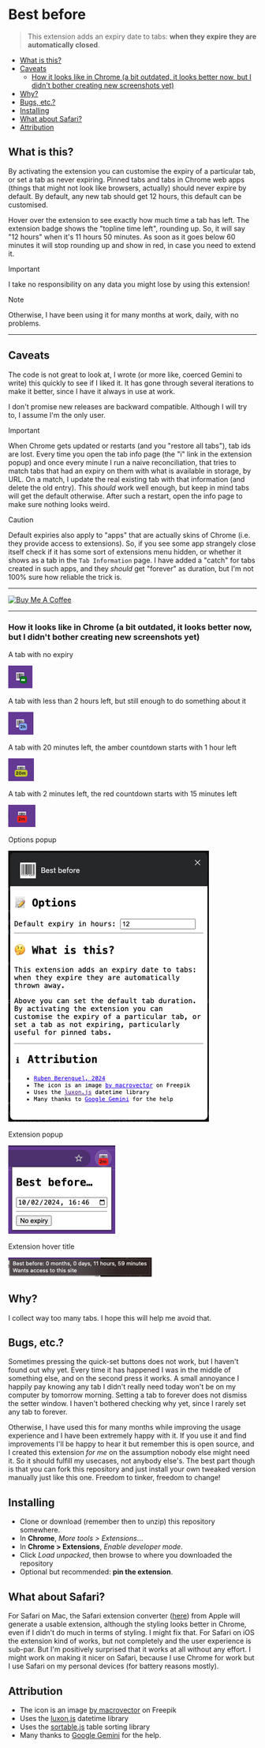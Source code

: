 # Best before

> This extension adds an expiry date to tabs: **when they expire they are
> automatically closed**.

<!-- vscode-markdown-toc -->
* [What is this?](#Whatisthis)
* [Caveats](#Caveats)
	* [How it looks like in Chrome (a bit outdated, it looks better now, but I didn't bother creating new screenshots yet)](#HowitlookslikeinChromeabitoutdateditlooksbetternowbutIdidntbothercreatingnewscreenshotsyet)
* [Why?](#Why)
* [Bugs, etc.?](#Bugsetc.)
* [Installing](#Installing)
* [What about Safari?](#WhataboutSafari)
* [Attribution](#Attribution)

<!-- vscode-markdown-toc-config
	numbering=false
	autoSave=true
	/vscode-markdown-toc-config -->
<!-- /vscode-markdown-toc -->

## <a name='Whatisthis'></a>What is this?

By activating the extension you can customise the expiry of a particular
tab, or set a tab as never expiring. Pinned tabs and tabs in Chrome web apps
(things that might not look like browsers, actually) should never expire by default.
By default, any new tab should get 12 hours, this default can be customised.

Hover over the extension to see exactly how much time a tab has left. The
extension badge shows the "topline time left", rounding up. So, it will say
"12 hours" when it's 11 hours 50 minutes. As soon as it goes below 60 minutes
it will stop rounding up and show in red, in case you need to extend it.

> [!IMPORTANT]
> I take no responsibility on any data you might lose by using this extension!

> [!NOTE]
> Otherwise, I have been using it for many months at work, daily, with no problems.

---

## <a name='Caveats'></a>Caveats

The code is not great to look at, I wrote (or more like, coerced Gemini to write)
this quickly to see if I liked it. It has gone through several iterations to make it better, since I have it always in use at work.

I don't promise new releases are backward compatible. Although I will try to, I assume I'm the only user.

> [!IMPORTANT]  
> When Chrome gets updated or restarts (and you "restore all tabs"), tab ids are lost. Every time
> you open the tab info page (the "i" link in the extension popup) and once every minute I run
> a naive reconciliation, that tries to match tabs that had an expiry on them with what is available
> in storage, by URL. On a match, I update the real existing tab with that information (and delete the
> old entry). This _should_ work well enough, but keep in mind tabs will get the default otherwise. After such a restart, open the info page to make sure nothing looks weird.

> [!CAUTION]
> Default expiries also apply to "apps" that are actually skins of Chrome (i.e. they provide
> access to extensions). So, if you see some app strangely close itself check if it has some
> sort of extensions menu hidden, or whether it shows as a tab in the `Tab Information` page.
> I have added a "catch" for tabs created in such apps, and they _should_ get "forever" as
> duration, but I'm not 100% sure how reliable the trick is.

---

<a href="https://www.buymeacoffee.com/rberenguel" target="_blank"><img src="https://cdn.buymeacoffee.com/buttons/default-orange.png" alt="Buy Me A Coffee" height="51" width="217"></a>

---

### <a name='HowitlookslikeinChromeabitoutdateditlooksbetternowbutIdidntbothercreatingnewscreenshotsyet'></a>How it looks like in Chrome (a bit outdated, it looks better now, but I didn't bother creating new screenshots yet)

A tab with no expiry

![](images/inf.png)

A tab with less than 2 hours left, but still enough to do something about it

![](images/2h.png)

A tab with 20 minutes left, the amber countdown starts with 1 hour left

![](images/20m.png)

A tab with 2 minutes left, the red countdown starts with 15 minutes left

![](images/2m.png)

Options popup

![](images/Options.png)

Extension popup

![](images/Extension.png)

Extension hover title

![](images/Hover.png)

## <a name='Why'></a>Why?

I collect way too many tabs. I hope this will help me avoid that.

## <a name='Bugsetc.'></a>Bugs, etc.?

Sometimes pressing the quick-set buttons does not work, but I haven't found out why yet. Every time it has happened I was in the middle of something else, and on the second press it works. A small annoyance I happily pay knowing any tab I didn't really need today won't be on my computer by tomorrow morning. Setting a tab to forever does not dismiss the setter window. I haven't bothered checking why yet, since I rarely set any tab to forever.

Otherwise, I have used this for many months while improving the usage experience and I have been extremely happy with it. If you use it and find improvements I'll be happy to hear it but remember this is open source, and I created this extension _for me_ on the assumption nobody else might need it. So it should fulfill my usecases, not anybody else's. The best part though is that you can fork this repository and just install your own tweaked version manually just like this one. Freedom to tinker, freedom to change!

## <a name='Installing'></a>Installing

- Clone or download (remember then to unzip) this repository somewhere.
- In **Chrome**, _More tools > Extensions_…
- In **Chrome > Extensions**, _Enable developer mode_.
- Click _Load unpacked_, then browse to where you downloaded the repository
- Optional but recommended: **pin the extension**.

## <a name='WhataboutSafari'></a>What about Safari?

For Safari on Mac, the Safari extension converter ([here](https://developer.apple.com/documentation/safariservices/safari_web_extensions/converting_a_web_extension_for_safari)) from Apple will generate a usable extension, although the styling looks better in Chrome, even if I didn't do much in terms of styling. I might fix that. For Safari on iOS the extension kind of works, but not completely and the user experience is sub-par. But I'm positively surprised that it works at all without any effort. I might work on making it nicer on Safari, because I use Chrome for work but I use Safari on my personal devices (for battery reasons mostly).

## <a name='Attribution'></a>Attribution

- The icon is an image [by macrovector](https://www.freepik.com/free-vector/bar-qr-codes-white-stickers-set-label-information-data-identification-strip_10602030.htm#query=barcode&position=0&from_view=keyword&track=sph&uuid=d878575d-8b03-4d9c-bc19-52617e9d7f4b) on Freepik
- Uses the [luxon.js](https://moment.github.io/luxon/#/) datetime library
- Uses the [sortable.js](https://github.com/HubSpot/sortable) table sorting library
- Many thanks to [Google Gemini](http://gemini.google.com") for the help.
